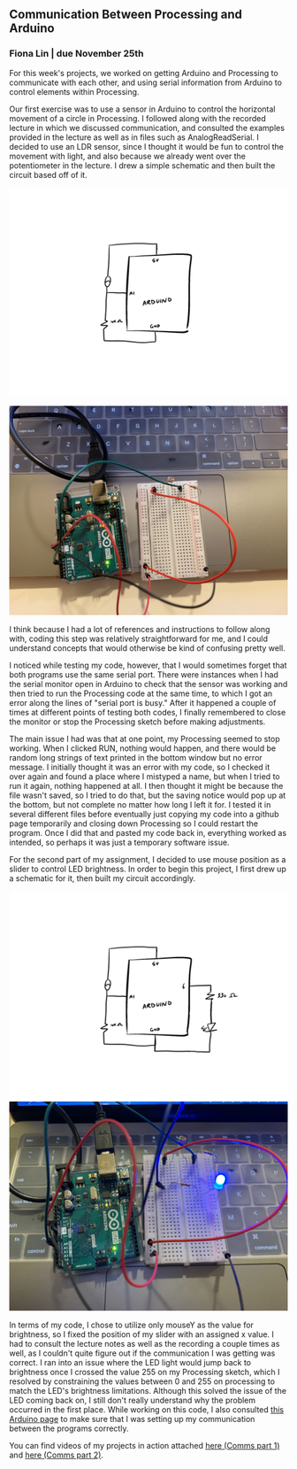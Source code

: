 ## Communication Between Processing and Arduino
### Fiona Lin | due November 25th

For this week's projects, we worked on getting Arduino and Processing to communicate with each other, and using serial information from Arduino to control elements within Processing.

Our first exercise was to use a sensor in Arduino to control the horizontal movement of a circle in Processing. I followed along with the recorded lecture in which we discussed communication, and consulted the examples provided in the lecture as well as in files such as AnalogReadSerial. I decided to use an LDR sensor, since I thought it would be fun to control the movement with light, and also because we already went over the potentiometer in the lecture. I drew a simple schematic and then built the circuit based off of it. 

![](https://github.com/fionajlin/IntrotoIM/blob/main/Nov25%20Communication/media/Nov25_Comm1_Schematic_.jpg)

![](https://github.com/fionajlin/IntrotoIM/blob/main/Nov25%20Communication/media/nov25%20comms1.jpg)

I think because I had a lot of references and instructions to follow along with, coding this step was relatively straightforward for me, and I could understand concepts that would otherwise be kind of confusing pretty well. 

I noticed while testing my code, however, that I would sometimes forget that both programs use the same serial port. There were instances when I had the serial monitor open in Arduino to check that the sensor was working and then tried to run the Processing code at the same time, to which I got an error along the lines of "serial port is busy." After it happened a couple of times at different points of testing both codes, I finally remembered to close the monitor or stop the Processing sketch before making adjustments. 

The main issue I had was that at one point, my Processing seemed to stop working. When I clicked RUN, nothing would happen, and there would be random long strings of text printed in the bottom window but no error message. I initially thought it was an error with my code, so I checked it over again and found a place where I mistyped a name, but when I tried to run it again, nothing happened at all. I then thought it might be because the file wasn't saved, so I tried to do that, but 
the saving notice would pop up at the bottom, but not complete no matter how long I left it for. I tested it in several different files before eventually just
copying my code into a github page temporarily and closing down Processing so I could restart the program. Once I did that and pasted my code back in, everything worked as intended, so perhaps it was just a temporary software issue. 

For the second part of my assignment, I decided to use mouse position as a slider to control LED brightness. In order to begin this project, I first drew up a schematic for it, then built my circuit accordingly.

![](https://github.com/fionajlin/IntrotoIM/blob/main/Nov25%20Communication/media/Nov25_Comm2_Schematic_%203.jpg)
![](https://github.com/fionajlin/IntrotoIM/blob/main/Nov25%20Communication/media/nov25_comms2.jpg)

In terms of my code, I chose to utilize only mouseY as the value for brightness, so I fixed the position of my slider with an assigned x value. I had to consult the lecture notes as well as the recording a couple times as well, as I couldn't quite figure out if the communication I was getting was correct. I ran into an issue where the LED light would jump back to brightness once I crossed the value 255 on my Processing sketch, which I resolved by constraining the values between 0 and 255 on processing to match the LED's brightness limitations. Although this solved the issue of the LED coming back on, I still don't really understand why the problem occurred in the first place. While working on this code, I also consulted [this Arduino page](https://www.arduino.cc/en/Tutorial/BuiltInExamples/Dimmer) to make sure that I was setting up my communication between the programs correctly. 

You can find videos of my projects in action attached [here (Comms part 1)](https://github.com/fionajlin/IntrotoIM/blob/main/Nov25%20Communication/media/nov25%20comms1%20vid.mov) and [here (Comms part 2)](https://github.com/fionajlin/IntrotoIM/blob/main/Nov25%20Communication/media/nov25%20comms2%20vid.MOV).
